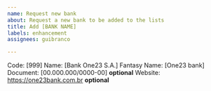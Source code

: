 ```yaml
---
name: Request new bank
about: Request a new bank to be added to the lists
title: Add [BANK NAME]
labels: enhancement
assignees: guibranco

---
```


Code: [999]
Name: [Bank One23 S.A.]
Fantasy Name: [One23 bank]
Document: [00.000.000/0000-00] **optional**
Website: https://one23bank.com.br **optional**
